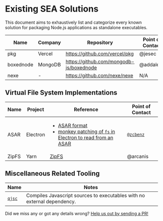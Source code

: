 Existing SEA Solutions
======================

This document aims to exhaustively list and categorize every known solution for
packaging Node.js applications as standalone executables.

| Name       | Company      | Repository                              | Point of Contact |
|------------|--------------|-----------------------------------------|------------------|
| pkg        | Vercel       | https://github.com/vercel/pkg           | @jesec           |
| boxednode  | MongoDB      | https://github.com/mongodb-js/boxednode | @addaleax        |
| nexe       | -            | https://github.com/nexe/nexe            | N/A              |

Virtual File System Implementations
-----------------------------------

| Name  | Project  | Reference                                                                                          | Point of Contact |
|-------|----------|----------------------------------------------------------------------------------------------------|------------------|
| ASAR  | Electron | <ul><li>[ASAR format]</li><li>[monkey patching of `fs` in Electron to read from an ASAR]</li></ul> | [`@zcbenz`]      |
| ZipFS | Yarn     | [ZipFS]                                                                                            | @arcanis         |

[ASAR format]: https://github.com/electron/asar
[`@zcbenz`]: https://github.com/zcbenz
[monkey patching of `fs` in Electron to read from an ASAR]: https://github.com/electron/electron/blob/06a00b74e817a61f20e2734d50d8eb7bc9b099f6/lib/asar/fs-wrapper.ts
[ZipFS]: https://github.com/yarnpkg/berry/blob/master/packages/yarnpkg-fslib/sources/ZipFS.ts

Miscellaneous Related Tooling
-----------------------------

| Name           | Notes                                      |  
|----------------|--------------------------------------------|
| [`qjsc`][qjsc] | Compiles Javascript sources to executables with no external dependency. |

[qjsc]: https://bellard.org/quickjs/quickjs.html#qjsc-compiler

Did we miss any or got any details wrong? [Help us out by sending a
PR!](https://github.com/nodejs/single-executable/edit/main/docs/existing-solutions.md)
